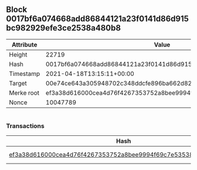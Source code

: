 ## Block 0017bf6a074668add86844121a23f0141d86d915bc982929efe3ce2538a480b8

Attribute | Value
--- | ---
Height | 22719
Hash | 0017bf6a074668add86844121a23f0141d86d915bc982929efe3ce2538a480b8
Timestamp | 2021-04-18T13:15:11+00:00
Target | 00e74ce643a305948702c348ddcfe896ba662d82c1a228faf4ad12250f07334e
Merke root | ef3a38d616000cea4d76f4267353752a8bee9994f69c7e5353853e029ef5bf6e
Nonce | 10047789

```

```

### Transactions

Hash | Amount
--- | ---
[ef3a38d616000cea4d76f4267353752a8bee9994f69c7e5353853e029ef5bf6e](ef3a38d616000cea4d76f4267353752a8bee9994f69c7e5353853e029ef5bf6e.md) | 10.00000000 SKEPTI 
